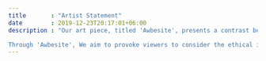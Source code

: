 ```yaml
---
title       : "Artist Statement"
date        : 2019-12-23T20:17:01+06:00
description : "Our art piece, titled 'Awbesite', presents a contrast between AI-generated art and human-generated art. The use of technology in art has advanced significantly in recent years, with AI capable of producing images, music, and even literature. While AI-generated art may seem impressive, it raises concerns about the role of human creativity in the future.

Through 'Awbesite', We aim to provoke viewers to consider the ethical implications of generative AI. Will technology eventually replace human creativity? And if so, what are the potential consequences? These are essential questions to ponder as we move towards an increasingly automated world"
---
```


